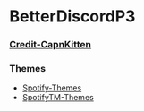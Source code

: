 # BetterDiscordP3
### [Credit-CapnKitten](https://github.com/CapnKitten)

### Themes
* [Spotify-Themes](https://github.com/paintpb123/BetterDiscordP3/tree/main/Themes/Spotify)
* [SpotifyTM-Themes](https://github.com/paintpb123/BetterDiscordP3/tree/main/Themes/Spotify-MT)
